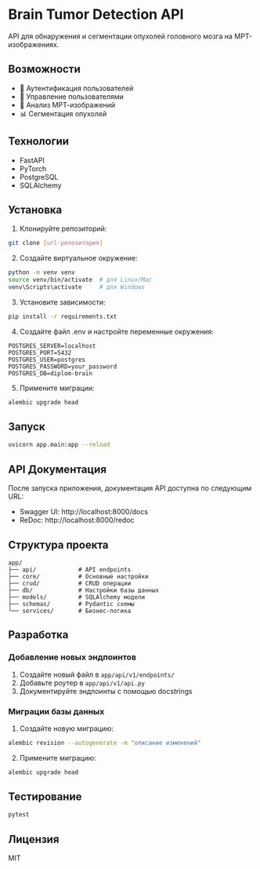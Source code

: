 # Brain Tumor Detection API

API для обнаружения и сегментации опухолей головного мозга на МРТ-изображениях.

## Возможности

- 🔐 Аутентификация пользователей
- 👥 Управление пользователями
- 🧠 Анализ МРТ-изображений
- 📊 Сегментация опухолей

## Технологии

- FastAPI
- PyTorch
- PostgreSQL
- SQLAlchemy

## Установка

1. Клонируйте репозиторий:

```bash
git clone [url-репозитория]
```

2. Создайте виртуальное окружение:

```bash
python -m venv venv
source venv/bin/activate  # для Linux/Mac
venv\Scripts\activate     # для Windows
```

3. Установите зависимости:

```bash
pip install -r requirements.txt
```

4. Создайте файл .env и настройте переменные окружения:

```env
POSTGRES_SERVER=localhost
POSTGRES_PORT=5432
POSTGRES_USER=postgres
POSTGRES_PASSWORD=your_password
POSTGRES_DB=diplom-brain
```

5. Примените миграции:

```bash
alembic upgrade head
```

## Запуск

```bash
uvicorn app.main:app --reload
```

## API Документация

После запуска приложения, документация API доступна по следующим URL:

- Swagger UI: http://localhost:8000/docs
- ReDoc: http://localhost:8000/redoc

## Структура проекта

```
app/
├── api/            # API endpoints
├── core/           # Основные настройки
├── crud/           # CRUD операции
├── db/             # Настройки базы данных
├── models/         # SQLAlchemy модели
├── schemas/        # Pydantic схемы
└── services/       # Бизнес-логика
```

## Разработка

### Добавление новых эндпоинтов

1. Создайте новый файл в `app/api/v1/endpoints/`
2. Добавьте роутер в `app/api/v1/api.py`
3. Документируйте эндпоинты с помощью docstrings

### Миграции базы данных

1. Создайте новую миграцию:

```bash
alembic revision --autogenerate -m "описание изменений"
```

2. Примените миграцию:

```bash
alembic upgrade head
```

## Тестирование

```bash
pytest
```

## Лицензия

MIT
